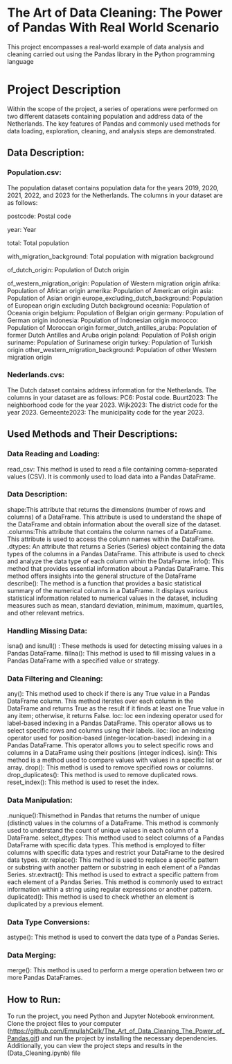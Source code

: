 # The Art of Data Cleaning: The Power of Pandas With Real World Scenario

This project encompasses a real-world example of data analysis and cleaning carried out using the Pandas library in the Python programming language

# Project Description

Within the scope of the project, a series of operations were performed on two different datasets containing population and address data of the Netherlands. The key features of Pandas and commonly used methods for data loading, exploration, cleaning, and analysis steps are demonstrated.

## Data Description:
### Population.csv:
  The population dataset contains population data for the years 2019, 2020, 2021, 2022, and 2023 for the Netherlands. The columns in your dataset are as follows:
  
  postcode: Postal code
  
  year: Year
  
  total: Total population
  
  with_migration_background: Total population with migration background
  
  of_dutch_origin: Population of Dutch origin
  
  of_western_migration_origin: Population of Western migration origin
  afrika: Population of African origin
  amerika: Population of American origin
  asia: Population of Asian origin
  europe_excluding_dutch_background: Population of European origin excluding Dutch background
  oceania: Population of Oceania origin
  belgium: Population of Belgian origin
  germany: Population of German origin
  indonesia: Population of Indonesian origin
  morocco: Population of Moroccan origin
  former_dutch_antilles_aruba: Population of former Dutch Antilles and Aruba origin
  poland: Population of Polish origin
  suriname: Population of Surinamese origin
  turkey: Population of Turkish origin
  other_western_migration_background: Population of other Western migration origin

### Nederlands.cvs:
  The Dutch dataset contains address information for the Netherlands. The columns in your dataset are as follows:
  PC6: Postal code.
  Buurt2023: The neighborhood code for the year 2023.
  Wijk2023: The district code for the year 2023.
  Gemeente2023: The municipality code for the year 2023.

## Used Methods and Their Descriptions:

### Data Reading and Loading:
  read_csv: This method is used to read a file containing comma-separated values (CSV). It is commonly used to load data into a Pandas DataFrame.
  
### Data Description:
  shape:This attribute that returns the dimensions (number of rows and columns) of a DataFrame. This attribute is used to understand the shape of the DataFrame and obtain information about the overall size of the dataset.
  .columns:This attribute that contains the column names of a DataFrame. This attribute is used to access the column names within the DataFrame.
  .dtypes: An attribute that returns a Series (Series) object containing the data types of the columns in a Pandas DataFrame. This attribute is used to check and analyze the data type of each column within the DataFrame.
  info(): This method that provides essential information about a Pandas DataFrame. This method offers insights into the general structure of the DataFrame
  describe(): The method is a function that provides a basic statistical summary of the numerical columns in a DataFrame. It displays various statistical information related to numerical values in the dataset, including measures such as mean, standard deviation, minimum, maximum, quartiles, and other relevant metrics.
  
### Handling Missing Data:
  isna() and isnull() : These methods is used for detecting missing values in a Pandas DataFrame.
  fillna(): This method is used to fill missing values in a Pandas DataFrame with a specified value or strategy.
  
### Data Filtering and Cleaning:
  any(): This method used to check if there is any True value in a Pandas DataFrame column. This method iterates over each column in the DataFrame and returns True as the result if it finds at least one True value in any item; otherwise, it returns False.
  loc: loc een indexing operator used for label-based indexing in a Pandas DataFrame. This operator allows us to select specific rows and columns using their labels.
  iloc: iloc an indexing operator used for position-based (integer-location-based) indexing in a Pandas DataFrame. This operator allows you to select specific rows and columns in a DataFrame using their positions (integer indices).
  isin(): This method is a method used to compare values with values in a specific list or array.
  drop(): This method is used to remove specified rows or columns.
  drop_duplicates(): This method is used to remove duplicated rows.
  reset_index(): This method is used to reset the index.
  
### Data Manipulation:
  .nunique():Thismethod in Pandas that returns the number of unique (distinct) values in the columns of a DataFrame. This method is commonly used to understand the count of unique values in each column of a DataFrame.
  select_dtypes: This method used to select columns of a Pandas DataFrame with specific data types. This method is employed to filter columns with specific data types and restrict your DataFrame to the desired data types.
  str.replace(): This method is used to replace a specific pattern or substring with another pattern or substring in each element of a Pandas Series.
  str.extract(): This method is used to extract a specific pattern from each element of a Pandas Series. This method is commonly used to extract information within a string using regular expressions or another pattern.
  duplicated(): This method is used to check whether an element is duplicated by a previous element.
  
### Data Type Conversions:
  astype(): This method is used to convert the data type of a Pandas Series.
  
### Data Merging:
  merge(): This method is used to perform a merge operation between two or more Pandas DataFrames.

## How to Run:
To run the project, you need Python and Jupyter Notebook environment. Clone the project files to your computer (https://github.com/EmrullahCelk/The_Art_of_Data_Cleaning_The_Power_of_Pandas.git) and run the project by installing the necessary dependencies. Additionally, you can view the project steps and results in the (Data_Cleaning.ipynb) file



  
